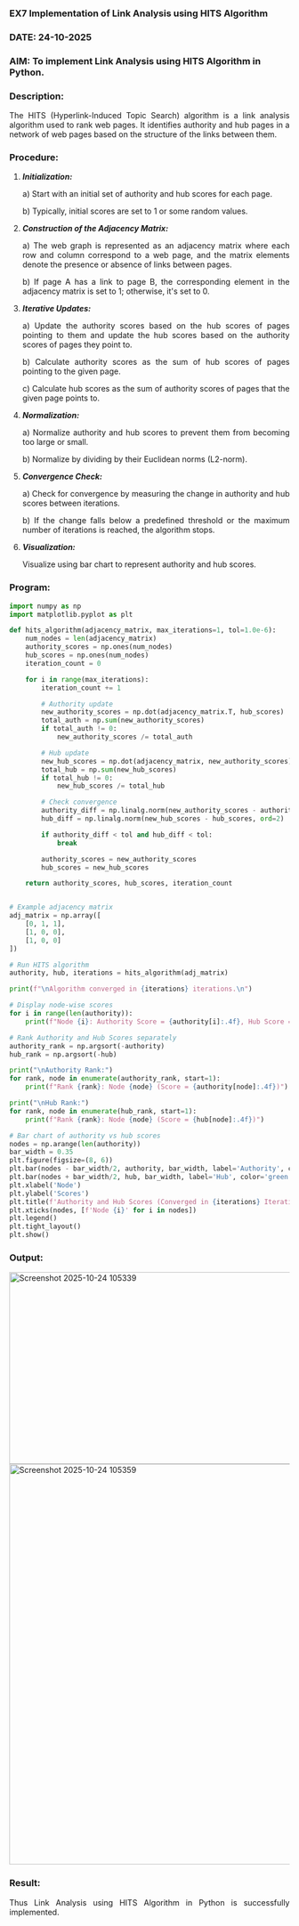 ### EX7 Implementation of Link Analysis using HITS Algorithm
### DATE: 24-10-2025
### AIM: To implement Link Analysis using HITS Algorithm in Python.
### Description:
<div align = "justify">
The HITS (Hyperlink-Induced Topic Search) algorithm is a link analysis algorithm used to rank web pages. It identifies authority and hub pages 
in a network of web pages based on the structure of the links between them.

### Procedure:
1. ***Initialization:***
    <p>    a) Start with an initial set of authority and hub scores for each page.
    <p>    b) Typically, initial scores are set to 1 or some random values.
  
2. ***Construction of the Adjacency Matrix:***
    <p>    a) The web graph is represented as an adjacency matrix where each row and column correspond to a web page, and the matrix elements denote the presence or absence of links between pages.
    <p>    b) If page A has a link to page B, the corresponding element in the adjacency matrix is set to 1; otherwise, it's set to 0.

3. ***Iterative Updates:***
    <p>    a) Update the authority scores based on the hub scores of pages pointing to them and update the hub scores based on the authority scores of pages they point to.
    <p>    b) Calculate authority scores as the sum of hub scores of pages pointing to the given page.
    <p>    c) Calculate hub scores as the sum of authority scores of pages that the given page points to.

4. ***Normalization:***
    <p>    a) Normalize authority and hub scores to prevent them from becoming too large or small.
    <p>    b) Normalize by dividing by their Euclidean norms (L2-norm).

5. ***Convergence Check:***
    <p>    a) Check for convergence by measuring the change in authority and hub scores between iterations.
    <p>    b) If the change falls below a predefined threshold or the maximum number of iterations is reached, the algorithm stops.

6. ***Visualization:***
    <p>    Visualize using bar chart to represent authority and hub scores.

### Program:

```python
import numpy as np
import matplotlib.pyplot as plt

def hits_algorithm(adjacency_matrix, max_iterations=1, tol=1.0e-6):
    num_nodes = len(adjacency_matrix)
    authority_scores = np.ones(num_nodes)
    hub_scores = np.ones(num_nodes)
    iteration_count = 0

    for i in range(max_iterations):
        iteration_count += 1

        # Authority update 
        new_authority_scores = np.dot(adjacency_matrix.T, hub_scores)
        total_auth = np.sum(new_authority_scores)
        if total_auth != 0:
            new_authority_scores /= total_auth 

        # Hub update 
        new_hub_scores = np.dot(adjacency_matrix, new_authority_scores)
        total_hub = np.sum(new_hub_scores)
        if total_hub != 0:
            new_hub_scores /= total_hub 

        # Check convergence
        authority_diff = np.linalg.norm(new_authority_scores - authority_scores, ord=2)
        hub_diff = np.linalg.norm(new_hub_scores - hub_scores, ord=2)

        if authority_diff < tol and hub_diff < tol:
            break

        authority_scores = new_authority_scores
        hub_scores = new_hub_scores

    return authority_scores, hub_scores, iteration_count


# Example adjacency matrix
adj_matrix = np.array([
    [0, 1, 1],
    [1, 0, 0],
    [1, 0, 0]
])

# Run HITS algorithm
authority, hub, iterations = hits_algorithm(adj_matrix)

print(f"\nAlgorithm converged in {iterations} iterations.\n")

# Display node-wise scores
for i in range(len(authority)):
    print(f"Node {i}: Authority Score = {authority[i]:.4f}, Hub Score = {hub[i]:.4f}")

# Rank Authority and Hub Scores separately
authority_rank = np.argsort(-authority)
hub_rank = np.argsort(-hub)

print("\nAuthority Rank:")
for rank, node in enumerate(authority_rank, start=1):
    print(f"Rank {rank}: Node {node} (Score = {authority[node]:.4f})")

print("\nHub Rank:")
for rank, node in enumerate(hub_rank, start=1):
    print(f"Rank {rank}: Node {node} (Score = {hub[node]:.4f})")

# Bar chart of authority vs hub scores
nodes = np.arange(len(authority))
bar_width = 0.35
plt.figure(figsize=(8, 6))
plt.bar(nodes - bar_width/2, authority, bar_width, label='Authority', color='blue')
plt.bar(nodes + bar_width/2, hub, bar_width, label='Hub', color='green')
plt.xlabel('Node')
plt.ylabel('Scores')
plt.title(f'Authority and Hub Scores (Converged in {iterations} Iterations)')
plt.xticks(nodes, [f'Node {i}' for i in nodes])
plt.legend()
plt.tight_layout()
plt.show()
```

### Output:
<img width="748" height="345" alt="Screenshot 2025-10-24 105339" src="https://github.com/user-attachments/assets/14d6da3a-1772-4545-81e7-cb266f57d04a" />
<img width="1002" height="720" alt="Screenshot 2025-10-24 105359" src="https://github.com/user-attachments/assets/ea795b9d-3fdd-4f68-bf0c-ead65236db15" />

### Result:


Thus Link Analysis using HITS Algorithm in Python is successfully implemented.
